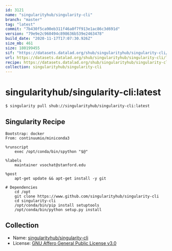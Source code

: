 ```yaml
---
id: 3121
name: "singularityhub/singularity-cli"
branch: "master"
tag: "latest"
commit: "7b430f5ca90eb311f46a0f7f913e1ac86c3d691d"
version: "79e9e2c960494c898636b539e2463478"
build_date: "2020-11-17T17:07:30.926Z"
size_mb: 461
size: 180199455
sif: "https://datasets.datalad.org/shub/singularityhub/singularity-cli/latest/2020-11-17-7b430f5c-79e9e2c9/79e9e2c960494c898636b539e2463478.simg"
url: https://datasets.datalad.org/shub/singularityhub/singularity-cli/latest/2020-11-17-7b430f5c-79e9e2c9/
recipe: https://datasets.datalad.org/shub/singularityhub/singularity-cli/latest/2020-11-17-7b430f5c-79e9e2c9/Singularity
collection: singularityhub/singularity-cli
---
```


# singularityhub/singularity-cli:latest

```bash
$ singularity pull shub://singularityhub/singularity-cli:latest
```

## Singularity Recipe

```singularity
Bootstrap: docker
From: continuumio/miniconda3

%runscript
    exec /opt/conda/bin/spython "$@"

%labels
    maintainer vsochat@stanford.edu

%post
    apt-get update && apt-get install -y git

# Dependencies
    cd /opt
    git clone https://www.github.com/singularityhub/singularity-cli
    cd singularity-cli
    /opt/conda/bin/pip install setuptools
    /opt/conda/bin/python setup.py install
```

## Collection

 - Name: [singularityhub/singularity-cli](https://github.com/singularityhub/singularity-cli)
 - License: [GNU Affero General Public License v3.0](https://api.github.com/licenses/agpl-3.0)

